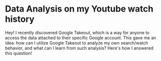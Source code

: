 # Data Analysis on my Youtube watch history
Hey! I recently discovered Google Takeout, which is a way for anyone to access the data attached to their specific Google account. This gave me an idea: how can I utilize Google Takeout to analyze my own search/watch behavior, and what can I learn from such analysis? Here's how I answered this question!

